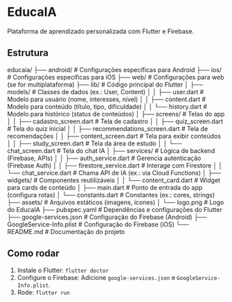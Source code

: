 # EducaIA
Plataforma de aprendizado personalizada com Flutter e Firebase.

## Estrutura
educaia/
├── android/                    # Configurações específicas para Android
├── ios/                        # Configurações específicas para iOS
├── web/                        # Configurações para web (se for multiplataforma)
├── lib/                        # Código principal do Flutter
│   ├── models/                 # Classes de dados (ex.: User, Content)
│   │   ├── user.dart           # Modelo para usuário (nome, interesses, nível)
│   │   ├── content.dart        # Modelo para conteúdo (título, tipo, dificuldade)
│   │   └── history.dart        # Modelo para histórico (status de conteúdos)
│   ├── screens/                # Telas do app
│   │   ├── cadastro_screen.dart # Tela de cadastro
│   │   ├── quiz_screen.dart    # Tela do quiz inicial
│   │   ├── recommendations_screen.dart # Tela de recomendações
│   │   ├── content_screen.dart # Tela para exibir conteúdos
│   │   ├── study_screen.dart   # Tela da área de estudo
│   │   └── chat_screen.dart    # Tela do chat IA
│   ├── services/               # Lógica de backend (Firebase, APIs)
│   │   ├── auth_service.dart   # Gerencia autenticação (Firebase Auth)
│   │   ├── firestore_service.dart # Interage com Firestore
│   │   └── chat_service.dart   # Chama API de IA (ex.: via Cloud Functions)
│   ├── widgets/                # Componentes reutilizáveis
│   │   └── content_card.dart   # Widget para cards de conteúdo
│   ├── main.dart               # Ponto de entrada do app (configura rotas)
│   └── constants.dart          # Constantes (ex.: cores, strings)
├── assets/                     # Arquivos estáticos (imagens, ícones)
│   └── logo.png                # Logo do EducaIA
├── pubspec.yaml                # Dependências e configurações do Flutter
├── google-services.json        # Configuração do Firebase (Android)
├── GoogleService-Info.plist    # Configuração do Firebase (iOS)
└── README.md                   # Documentação do projeto

## Como rodar
1. Instale o Flutter: `flutter doctor`
2. Configure o Firebase: Adicione `google-services.json` e `GoogleService-Info.plist`.
3. Rode: `flutter run`